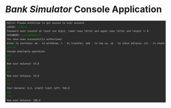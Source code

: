 # _Bank Simulator_ Console Application

![screen](https://github.com/vadimkononenko/consoleBank/blob/main/sreenshots/app.png)